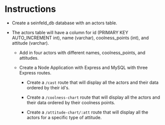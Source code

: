# Instructions

* Create a seinfeld_db database with an actors table.

* The actors table will have a column for id (PRIMARY KEY AUTO_INCREMENT int), name (varchar), coolness_points (int), and attitude (varchar).

  * Add in four actors with different names, coolness_points, and attitudes.

  * Create a Node Application with Express and MySQL with three Express routes.

    * Create a `/cast` route that will display all the actors and their data ordered by their id's.

    * Create a `/coolness-chart` route that will display all the actors and their data ordered by their coolness points.

    * Create a `/attitude-chart/:att` route that will display all the actors for a specific type of attitude.
